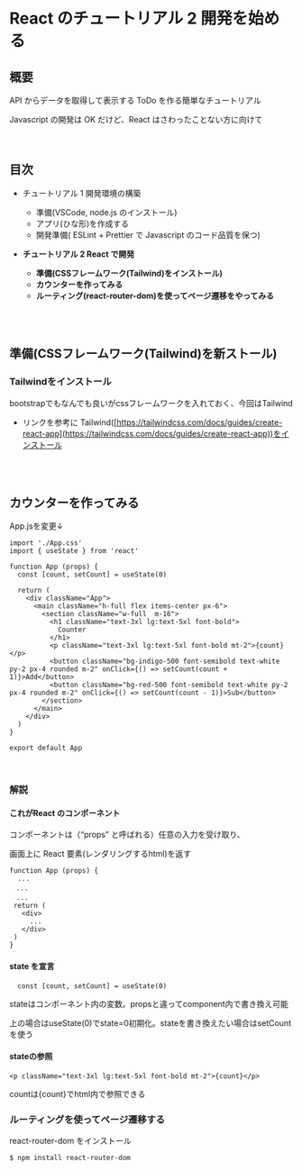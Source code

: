 # React のチュートリアル 2 開発を始める

## 概要

API からデータを取得して表示する ToDo を作る簡単なチュートリアル

Javascript の開発は OK だけど、React はさわったことない方に向けて
<br/>
<br/>
<br/>


## 目次

- チュートリアル 1 開発環境の構築

  - 準備(VSCode, node.js のインストール)
  - アプリ(ひな形)を作成する
  - 開発準備( ESLint + Prettier で Javascript のコード品質を保つ)

- **チュートリアル 2 React で開発**

  - **準備(CSSフレームワーク(Tailwind)をインストール)**
  - **カウンターを作ってみる**
  - **ルーティング(react-router-dom)を使ってページ遷移をやってみる**

<!-- - チュートリアル 4 **Nuxt + ECS, Fargate を使用した場合の開発フロー** -->
<br/>
<br/>

## 準備(CSSフレームワーク(Tailwind)を新ストール)

### Tailwindをインストール
bootstrapでもなんでも良いがcssフレームワークを入れておく、今回はTailwind

- リンクを参考に Tailwind([https://tailwindcss.com/docs/guides/create-react-app](https://tailwindcss.com/docs/guides/create-react-app))をインストール
<br/>
<br/>


## カウンターを作ってみる
App.jsを変更↓
```
import './App.css'
import { useState } from 'react'

function App (props) {
  const [count, setCount] = useState(0)

  return (
    <div className="App">
      <main className="h-full flex items-center px-6">
        <section className="w-full  m-16">
          <h1 className="text-3xl lg:text-5xl font-bold">
            Counter
          </h1>
          <p className="text-3xl lg:text-5xl font-bold mt-2">{count}</p>
          <button className="bg-indigo-500 font-semibold text-white py-2 px-4 rounded m-2" onClick={() => setCount(count + 1)}>Add</button>
          <button className="bg-red-500 font-semibold text-white py-2 px-4 rounded m-2" onClick={() => setCount(count - 1)}>Sub</button>
        </section>
      </main>
    </div>
  )
}

export default App
```
<br/>

### 解説

#### これがReact のコンポーネント

コンポーネントは（“props” と呼ばれる）任意の入力を受け取り、

画面上に React 要素(レンダリングするhtml)を返す
```
function App (props) {
  ...
　...
　...
 return (
   <div>
     ...
   </div>
 )
}
```


#### state を宣言
```
  const [count, setCount] = useState(0)
```

stateはコンポーネント内の変数。propsと違ってcomponent内で書き換え可能

上の場合はuseState(0)でstate=0初期化。stateを書き換えたい場合はsetCountを使う


#### stateの参照
```
<p className="text-3xl lg:text-5xl font-bold mt-2">{count}</p>
```
countは{count}でhtml内で参照できる

### ルーティングを使ってページ遷移する

react-router-dom をインストール
```
$ npm install react-router-dom
```